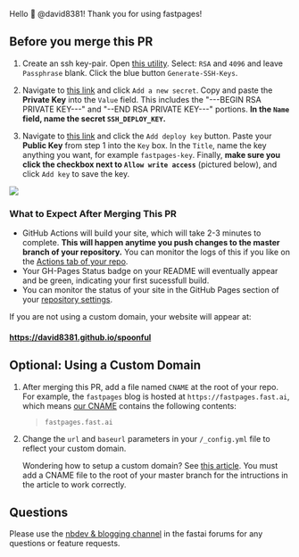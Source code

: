 Hello :wave: @david8381!  Thank you for using fastpages!  

## Before you merge this PR

1. Create an ssh key-pair.  Open <a href="https://8gwifi.org/sshfunctions.jsp" target="_blank">this utility</a>. Select: `RSA` and `4096` and leave `Passphrase` blank.  Click the blue button `Generate-SSH-Keys`.

2. Navigate to <a href="https://github.com/david8381/spoonful/settings/secrets" target="_blank">this link</a> and click `Add a new secret`.  Copy and paste the **Private Key** into the `Value` field. This includes the "---BEGIN RSA PRIVATE KEY---" and "--END RSA PRIVATE KEY---" portions. **In the `Name` field, name the secret `SSH_DEPLOY_KEY`.**

3. Navigate to <a href="https://github.com/david8381/spoonful/settings/keys" target="_blank">this link</a> and click the `Add deploy key` button.  Paste your **Public Key** from step 1 into the `Key` box.  In the `Title`, name the key anything you want, for example `fastpages-key`.  Finally, **make sure you click the checkbox next to `Allow write access`** (pictured below), and click `Add key` to save the key.

![](https://raw.githubusercontent.com/fastai/fastpages/master/_fastpages_docs/_checkbox.png)


### What to Expect After Merging This PR

- GitHub Actions will build your site, which will take 2-3 minutes to complete.  **This will happen anytime you push changes to the master branch of your repository.**  You can monitor the logs of this if you like on the [Actions tab of your repo](https://github.com/david8381/spoonful/actions).
- Your GH-Pages Status badge on your README will eventually appear and be green, indicating your first sucessfull build.
- You can monitor the status of your site in the GitHub Pages section of your [repository settings](https://github.com/david8381/spoonful/settings).

If you are not using a custom domain, your website will appear at: 

#### https://david8381.github.io/spoonful


## Optional: Using a Custom Domain

1. After merging this PR, add a file named `CNAME` at the root of your repo.  For example, the `fastpages` blog is hosted at `https://fastpages.fast.ai`, which means [our CNAME](https://github.com/fastai/fastpages/blob/master/CNAME) contains the following contents: 

        
    >`fastpages.fast.ai`


2. Change the `url` and `baseurl` parameters in your `/_config.yml` file to reflect your custom domain.


    Wondering how to setup a custom domain?  See [this article](https://dev.to/trentyang/how-to-setup-google-domain-for-github-pages-1p58).  You must add a CNAME file to the root of your master branch for the intructions in the article to work correctly.


## Questions

Please use the [nbdev & blogging channel](https://forums.fast.ai/c/fastai-users/nbdev/48) in the fastai forums for any questions or feature requests.
